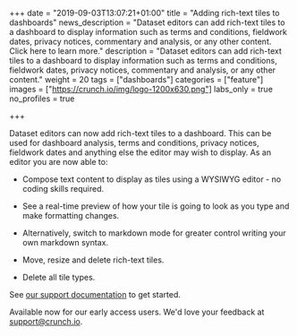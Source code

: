 +++
date = "2019-09-03T13:07:21+01:00"
title = "Adding rich-text tiles to dashboards"
news_description = "Dataset editors can add rich-text tiles to a dashboard to display information such as terms and conditions, fieldwork dates, privacy notices, commentary and analysis, or any other content. Click here to learn more."
description = "Dataset editors can add rich-text tiles to a dashboard to display information such as terms and conditions, fieldwork dates, privacy notices, commentary and analysis, or any other content."
weight = 20
tags = ["dashboards"]
categories = ["feature"]
images = ["https://crunch.io/img/logo-1200x630.png"]
labs_only = true
no_profiles = true

+++

Dataset editors can now add rich-text tiles to a dashboard. This can be used for dashboard analysis, terms and conditions, privacy notices, fieldwork dates and anything else the editor may wish to display. As an editor you are now able to:

* Compose text content to display as tiles using a WYSIWYG editor - no coding skills required.

* See a real-time preview of how your tile is going to look as you type and make formatting changes.

* Alternatively, switch to markdown mode for greater control writing your own markdown syntax.

* Move, resize and delete rich-text tiles.

* Delete all tile types.


See [our support documentation](http://support.crunch.io/articles/TAB7n65c/How-to-add-a-richtext-tile-to-a-dashboard) to get started.

Available now for our early access users. We'd love your feedback at support@crunch.io.
